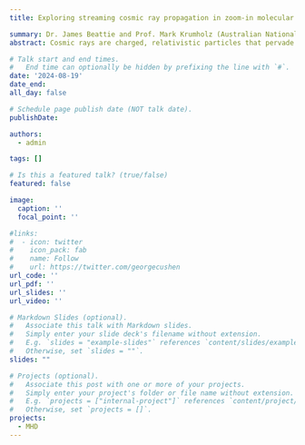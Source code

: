 ```yaml
---
title: Exploring streaming cosmic ray propagation in zoom-in molecular cloud simulations

summary: Dr. James Beattie and Prof. Mark Krumholz (Australian National University)
abstract: Cosmic rays are charged, relativistic particles that pervade the galaxy at similar total energy densities as the magnetic fields and even the kinetic turbulent energies. The most common in number density are the GeV cosmic rays, which are subject to resonant instabilities with the magnetic fields embedded in the medium that they are propagating through. The net effect of the instability is to determine the dynamics of the distribution function, making populations of relativistic particles drift at the local ion Alfven speed. This tightly couples the distribution function to the dynamical timescales of the magnetic field, and subjects the particles to the structure and statistics that govern the ion Alfven fluctuations (the ionization state, the gas density, and the magnetic field). In this project we will explore how streaming GeV particles are transported through a host of different zoom-in simulations of molecular clouds. We will use the recently developed criptic code for doing post-processed cosmic ray transport, detailed in Krumholz et al. (2022), coupled with molecular cloud simulation data from global galaxy simulations detailed in Hu et al. (2023). We will investigate how the diverse morphology of the magnetic fields and ionization state of the gas in these systems gives rise to different diffusion coefficients, which can be compared directly with observations.

# Talk start and end times.
#   End time can optionally be hidden by prefixing the line with `#`.
date: '2024-08-19'
date_end: 
all_day: false

# Schedule page publish date (NOT talk date).
publishDate: 

authors:
  - admin

tags: []

# Is this a featured talk? (true/false)
featured: false

image:
  caption: ''
  focal_point: ''

#links:
#  - icon: twitter
#    icon_pack: fab
#    name: Follow
#    url: https://twitter.com/georgecushen
url_code: ''
url_pdf: ''
url_slides: ''
url_video: ''

# Markdown Slides (optional).
#   Associate this talk with Markdown slides.
#   Simply enter your slide deck's filename without extension.
#   E.g. `slides = "example-slides"` references `content/slides/example-slides.md`.
#   Otherwise, set `slides = ""`.
slides: ""

# Projects (optional).
#   Associate this post with one or more of your projects.
#   Simply enter your project's folder or file name without extension.
#   E.g. `projects = ["internal-project"]` references `content/project/deep-learning/index.md`.
#   Otherwise, set `projects = []`.
projects:
  - MHD
---
```

